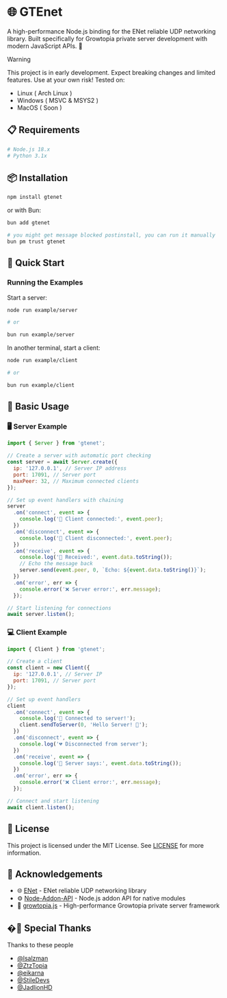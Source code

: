 # 🌐 GTEnet

A high-performance Node.js binding for the ENet reliable UDP networking library. Built specifically for Growtopia private server development with modern JavaScript APIs. 🚀

> [!WARNING]
> This project is in early development. Expect breaking changes and limited features. Use at your own risk!
> Tested on:
>
> - Linux ( Arch Linux )
> - Windows ( MSVC & MSYS2 )
> - MacOS ( Soon )

## 📋 Requirements

```bash
# Node.js 18.x
# Python 3.1x
```

## 📦 Installation

```bash
npm install gtenet
```

or with Bun:

```bash
bun add gtenet

# you might get message blocked postinstall, you can run it manually
bun pm trust gtenet
```

## 🚀 Quick Start

### Running the Examples

Start a server:

```bash
node run example/server

# or

bun run example/server
```

In another terminal, start a client:

```bash
node run example/client

# or

bun run example/client
```

## 📖 Basic Usage

### 🖥️ Server Example

```javascript
import { Server } from 'gtenet';

// Create a server with automatic port checking
const server = await Server.create({
  ip: '127.0.0.1', // Server IP address
  port: 17091, // Server port
  maxPeer: 32, // Maximum connected clients
});

// Set up event handlers with chaining
server
  .on('connect', event => {
    console.log('🎉 Client connected:', event.peer);
  })
  .on('disconnect', event => {
    console.log('👋 Client disconnected:', event.peer);
  })
  .on('receive', event => {
    console.log('📨 Received:', event.data.toString());
    // Echo the message back
    server.send(event.peer, 0, `Echo: ${event.data.toString()}`);
  })
  .on('error', err => {
    console.error('❌ Server error:', err.message);
  });

// Start listening for connections
await server.listen();
```

### 💻 Client Example

```javascript
import { Client } from 'gtenet';

// Create a client
const client = new Client({
  ip: '127.0.0.1', // Server IP
  port: 17091, // Server port
});

// Set up event handlers
client
  .on('connect', event => {
    console.log('🔗 Connected to server!');
    client.sendToServer(0, 'Hello Server! 👋');
  })
  .on('disconnect', event => {
    console.log('💔 Disconnected from server');
  })
  .on('receive', event => {
    console.log('📩 Server says:', event.data.toString());
  })
  .on('error', err => {
    console.error('❌ Client error:', err.message);
  });

// Connect and start listening
await client.listen();
```

## 📄 License

This project is licensed under the MIT License. See [LICENSE](LICENSE) for more information.

## 🙏 Acknowledgements

- 🌐 [ENet](https://github.com/eikarna/enet) - ENet reliable UDP networking library
- ⚙️ [Node-Addon-API](https://github.com/nodejs/node-addon-api) - Node.js addon API for native modules
- 🌱 [growtopia.js](https://github.com/StileDevs/growtopia.js) - High-performance Growtopia private server framework

## �📢 Special Thanks

Thanks to these people

- [@lsalzman](https://github.com/lsalzman)
- [@ZtzTopia](https://github.com/ZtzTopia)
- [@eikarna](https://github.com/eikarna)
- [@StileDevs](https://github.com/StileDevs)
- [@JadlionHD](https://github.com/JadlionHD)
